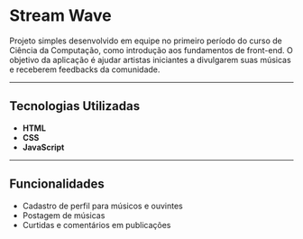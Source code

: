 # Stream Wave

Projeto simples desenvolvido em equipe no primeiro período do curso de Ciência da Computação, como introdução aos fundamentos de front-end. O objetivo da aplicação é ajudar artistas iniciantes a divulgarem suas músicas e receberem feedbacks da comunidade.

---

## Tecnologias Utilizadas

- **HTML**
- **CSS**
- **JavaScript**

---

## Funcionalidades

- Cadastro de perfil para músicos e ouvintes
- Postagem de músicas
- Curtidas e comentários em publicações
